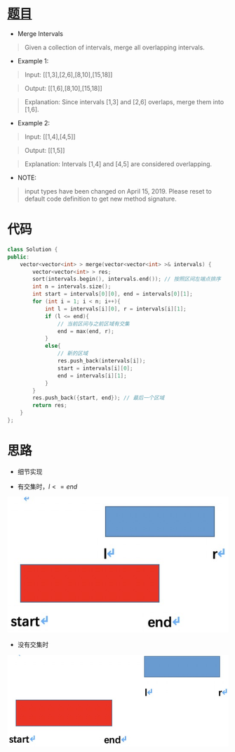 # [题目](https://leetcode.com/problems/merge-intervals/)

* Merge Intervals

> Given a collection of intervals, merge all overlapping intervals.

* Example 1:

> Input: [[1,3],[2,6],[8,10],[15,18]]

> Output: [[1,6],[8,10],[15,18]]

> Explanation: Since intervals [1,3] and [2,6] overlaps, merge them into [1,6].

* Example 2:

> Input: [[1,4],[4,5]]

> Output: [[1,5]]

> Explanation: Intervals [1,4] and [4,5] are considered overlapping.

* NOTE: 

> input types have been changed on April 15, 2019. Please reset to default code definition to get new method signature.

# 代码

```cpp
class Solution {
public:
    vector<vector<int> > merge(vector<vector<int> >& intervals) {
        vector<vector<int> > res;
        sort(intervals.begin(), intervals.end()); // 按照区间左端点排序
        int n = intervals.size();
        int start = intervals[0][0], end = intervals[0][1];
        for (int i = 1; i < n; i++){
            int l = intervals[i][0], r = intervals[i][1];
            if (l <= end){
                // 当前区间与之前区域有交集
                end = max(end, r);
            }
            else{
                // 新的区域
                res.push_back(intervals[i]);
                start = intervals[i][0];
                end = intervals[i][1];
            }
        }
        res.push_back({start, end}); // 最后一个区域
        return res;
    }
};
```

# 思路

* 细节实现

* 有交集时，$l <= end$

![](https://raw.githubusercontent.com/Villarealfan/Leetcode/master/0056.MergeIntervals/1.jpg)




* 没有交集时

![](https://raw.githubusercontent.com/Villarealfan/Leetcode/master/0056.MergeIntervals/2.jpg)
